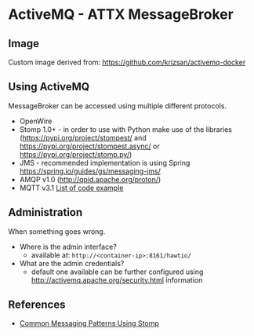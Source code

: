 # ActiveMQ - ATTX MessageBroker

## Image

Custom image derived from: https://github.com/krizsan/activemq-docker

## Using ActiveMQ

MessageBroker can be accessed using multiple different protocols.
* OpenWire
* Stomp 1.0+ - in order to use with Python make use of the libraries (https://pypi.org/project/stompest/ and https://pypi.org/project/stompest.async/ or https://pypi.org/project/stomp.py/)
* JMS - recommended implementation is using Spring https://spring.io/guides/gs/messaging-jms/
* AMQP v1.0 (http://qpid.apache.org/proton/)
* MQTT v3.1
[List of code example](http://activemq.apache.org/cross-language-clients.html)

## Administration

When something goes wrong.

* Where is the admin interface?
    * available at: `http://<container-ip>:8161/hawtio/`
* What are the admin credentials?
    * default one available can be further configured using http://activemq.apache.org/security.html information

## References

* [Common Messaging Patterns Using Stomp](https://www.devco.net/archives/2011/12/11/common-messaging-patterns-using-stomp.php)
